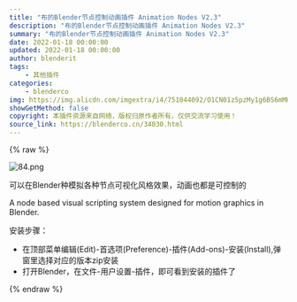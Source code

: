 ```yaml
---
title: "布的Blender节点控制动画插件 Animation Nodes V2.3"
description: "布的Blender节点控制动画插件 Animation Nodes V2.3"
summary: "布的Blender节点控制动画插件 Animation Nodes V2.3"
date: 2022-01-18 00:00:00
updated: 2022-01-18 00:00:00
author: blenderit
tags: 
    - 其他插件
categories:
    - blenderco
img: https://img.alicdn.com/imgextra/i4/751044092/O1CN01z5pzMy1g6BS6mMHS4_!!751044092.png
showGetMethod: false
copyright: 本插件资源来自网络，版权归原作者所有，仅供交流学习使用！
source_link: https://blenderco.cn/34030.html
---
```


{% raw %}
<p><img class="aligncenter" src="https://img.alicdn.com/imgextra/i4/751044092/O1CN01z5pzMy1g6BS6mMHS4_!!751044092.png" alt="84.png"></p><p>可以在Blender种模拟各种节点可视化风格效果，动画也都是可控制的</p><p>A node based visual scripting system designed for motion graphics in Blender.</p><p>安装步骤：</p><ul>
<li>在顶部菜单编辑(Edit)-首选项(Preference)-插件(Add-ons)-安装(Install),弹窗里选择对应的版本zip安装</li>
<li>打开Blender，在文件-用户设置-插件，即可看到安装的插件了</li>
</ul>
<div style="display: none">blenderco</div>
{% endraw %}
